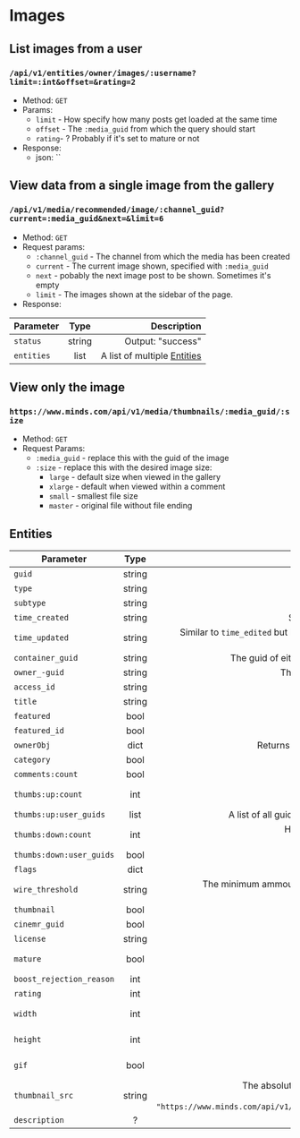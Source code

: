# Images

## List images from a user
### `/api/v1/entities/owner/images/:username?limit=:int&offset=&rating=2`
* Method: `GET`
* Params:
    * `limit` - How specify how many posts get loaded at the same time
    * `offset` - The `:media_guid` from which the query should start
    * `rating`- ? Probably if it's set to mature or not
* Response:
    * json: ``

## View data from a single image from the gallery
### `/api/v1/media/recommended/image/:channel_guid?current=:media_guid&next=&limit=6`
* Method: `GET`
* Request params:
    * `:channel_guid` - The channel from which the media has been created
    * `current` - The current image shown, specified with `:media_guid`
    * `next` - pobably the next image post to be shown. Sometimes it's empty
    * `limit` - The images shown at the sidebar of the page. 
* Response:

| Parameter | Type | Description |
| --- | :---: | ---: |
| `status` | string | Output: "success" |
| `entities` | list | A list of multiple [Entities](#entities) |

## View only the image
### `https://www.minds.com/api/v1/media/thumbnails/:media_guid/:size`
* Method: `GET`
* Request Params:
    * `:media_guid` - replace this with the guid of the image
    * `:size`  - replace this with the desired image size:
        * `large` - default size when viewed in the gallery
        * `xlarge` - default when viewed within a comment
        * `small` - smallest file size
        * `master` - original file without file ending

## Entities

| Parameter | Type | Description |
| --- | :---: | ---: |
| `guid` | string | The guid of the media post |
| `type` | string | Output: "Object" |
| `subtype` | string | Output: "image" |
| `time_created` | string | Servertime of when this post has been created |
| `time_updated` | string | Similar to `time_edited` but has a different value of when the post was last edited |
| `container_guid` | string | The guid of either a channel of a group which holds this post |
| `owner_-guid` | string | The guid of the channel, which created this post. |
| `access_id` | string | Output: "0" |
| `title` | string | Output: "" |
| `featured` | bool | Output: `false` |
| `featured_id` | bool | Output: `false` |
| `ownerObj` | dict | Returns all info of the channel, which created this post |
| `category` | bool | Output: `false` |
| `comments:count` | bool | Output: `false` |
| `thumbs:up:count`| int | How many times, this post has been upvoted. <br> Output: `79` |
| `thumbs:up:user_guids` | list | A list of all guids from channels which have upvoted this post |
| `thumbs:down:count` | int | How many times this post has been downvoted. <br> Output: `0` |
| `thumbs:down:user_guids` | bool | Output: `false` |
| `flags` | dict | Output: `{"mature": false}` |
| `wire_threshold` | string | The minimum ammount of tokens, one has to wire to view this post. <br> Output: "0" |
| `thumbnail` | bool | Output: `false` |
| `cinemr_guid` | bool | Output: `false` |
| `license` | string | The license one has specified for this post |
| `mature` | bool | If this post is rated mature or not. <br> Output: `false` |
| `boost_rejection_reason` | int | Output: `-1` |
| `rating` | int | Output: `2` |
| `width` | int | The width of the image. <br> Output: `750` |
| `height` | int | The height of the image. <br> Output: `746` |
| `gif` | bool | If this image is a gif or not. <br> Output: `false` |
| `thumbnail_src` | string | The absolute url-path to the image, which gets displayed. <br> Output: `"https://www.minds.com/api/v1/media/thumbnails/926522707021164544/large"` |
| `description` | ? | Output: `null` |

